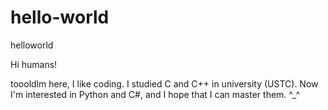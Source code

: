 # hello-world
helloworld

Hi humans!

toooldlm here, I like coding. 
I studied C and C++ in university (USTC).
Now I'm interested in Python and C#, and I hope that I can master them. ^_^
